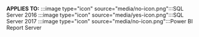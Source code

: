 **APPLIES TO:** :::image type="icon" source="media/no-icon.png":::SQL Server 2016 :::image type="icon" source="media/yes-icon.png":::SQL Server 2017 :::image type="icon" source="media/no-icon.png":::Power BI Report Server